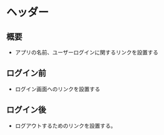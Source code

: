 # ヘッダー

## 概要
* アプリの名前、ユーザーログインに関するリンクを設置する

## ログイン前
* ログイン画面へのリンクを設置する

## ログイン後
* ログアウトするためのリンクを設置する。
